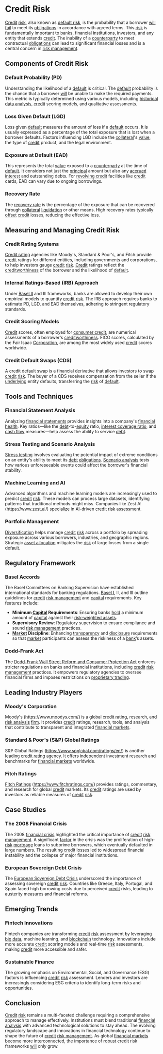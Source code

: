 # Credit Risk

[Credit](../c/credit.md) [risk](../r/risk.md), also known as [default risk](../d/default_risk.md), is the probability that a borrower [will](../w/will.md) [fail](../f/fail.md) to meet its [obligations](../o/obligation.md) in accordance with agreed terms. This [risk](../r/risk.md) is fundamentally important to banks, financial institutions, investors, and any entity that extends [credit](../c/credit.md). The inability of a [counterparty](../c/counterparty.md) to meet contractual [obligations](../o/obligation.md) can lead to significant financial losses and is a central concern in [risk management](../r/risk_management.md).

## Components of Credit Risk

### Default Probability (PD)
Understanding the likelihood of a [default](../d/default.md) is critical. The [default](../d/default.md) probability is the chance that a borrower [will](../w/will.md) be unable to make the required payments. This metric is typically determined using various models, including [historical data analysis](../h/historical_data_analysis.md), [credit](../c/credit.md) scoring models, and qualitative assessments.

### Loss Given Default (LGD)
Loss given [default](../d/default.md) measures the amount of loss if a [default](../d/default.md) occurs. It is usually expressed as a percentage of the total exposure that is lost when a borrower defaults. Factors influencing LGD include the [collateral](../c/collateral.md)'s [value](../v/value.md), the type of [credit](../c/credit.md) product, and the legal environment.

### Exposure at Default (EAD)
This represents the total [value](../v/value.md) exposed to a [counterparty](../c/counterparty.md) at the time of [default](../d/default.md). It considers not just the [principal](../p/principal.md) amount but also any [accrued interest](../a/accrued_interest.md) and outstanding debts. For [revolving credit](../r/revolving_credit.md) facilities like [credit](../c/credit.md) cards, EAD can vary due to ongoing borrowings.

### Recovery Rate
The [recovery rate](../r/recovery_rate.md) is the percentage of the exposure that can be recovered through [collateral](../c/collateral.md) [liquidation](../l/liquidation.md) or other means. High recovery rates typically [offset](../o/offset.md) [credit](../c/credit.md) losses, reducing the effective loss.

## Measuring and Managing Credit Risk

### Credit Rating Systems
[Credit rating](../c/credit_rating.md) agencies like Moody's, Standard & Poor's, and Fitch provide [credit](../c/credit.md) ratings for different entities, including governments and corporations, to help investors gauge [credit](../c/credit.md) [risk](../r/risk.md). [Credit](../c/credit.md) ratings reflect the [creditworthiness](../c/creditworthiness.md) of the borrower and the likelihood of [default](../d/default.md).

### Internal Ratings-Based (IRB) Approach
Under [Basel II](../b/basel_ii.md) and III frameworks, banks are allowed to develop their own empirical models to quantify [credit](../c/credit.md) [risk](../r/risk.md). The IRB approach requires banks to estimate PD, LGD, and EAD themselves, adhering to stringent regulatory standards.

### Credit Scoring Models
[Credit](../c/credit.md) scores, often employed for [consumer credit](../c/consumer_credit.md), are numerical assessments of a borrower's [creditworthiness](../c/creditworthiness.md). FICO scores, calculated by the Fair Isaac [Corporation](../c/corporation.md), are among the most widely used [credit](../c/credit.md) scores worldwide.

### Credit Default Swaps (CDS)
A [credit](../c/credit.md) [default](../d/default.md) [swap](../s/swap.md) is a financial [derivative](../d/derivative.md) that allows investors to [swap](../s/swap.md) [credit](../c/credit.md) [risk](../r/risk.md). The buyer of a CDS receives compensation from the seller if the [underlying](../u/underlying.md) entity defaults, transferring the [risk](../r/risk.md) of [default](../d/default.md).

## Tools and Techniques

### Financial Statement Analysis
Analyzing [financial statements](../f/financial_statements.md) provides insights into a company's [financial health](../f/financial_health.md). Key ratios—like the [debt](../d/debt.md)-to-[equity](../e/equity.md) ratio, [interest coverage ratio](../i/interest_coverage_ratio.md), and [cash flow](../c/cash_flow.md) measures—help assess the ability to service [debt](../d/debt.md).

### Stress Testing and Scenario Analysis
[Stress testing](../s/stress_testing.md) involves evaluating the potential impact of extreme conditions on an entity's ability to meet its [debt](../d/debt.md) [obligations](../o/obligation.md). [Scenario analysis](../s/scenario_analysis.md) tests how various unforeseeable events could affect the borrower's financial stability.

### Machine Learning and AI
Advanced algorithms and machine learning models are increasingly used to predict [credit](../c/credit.md) [risk](../r/risk.md). These models can process large datasets, identifying patterns that traditional methods might miss. Companies like Zest AI (https://www.zest.ai/) specialize in AI-driven [credit](../c/credit.md) [risk](../r/risk.md) assessment.

### Portfolio Management
[Diversification](../d/diversification.md) helps manage [credit](../c/credit.md) [risk](../r/risk.md) across a portfolio by spreading exposure across various borrowers, industries, and geographic regions. Strategic [asset allocation](../a/asset_allocation.md) mitigates the [risk](../r/risk.md) of large losses from a single [default](../d/default.md).

## Regulatory Framework

### Basel Accords
The Basel Committees on Banking Supervision have established international standards for banking regulations. [Basel I](../b/basel_i.md), II, and III outline guidelines for [credit](../c/credit.md) [risk management](../r/risk_management.md) and [capital](../c/capital.md) requirements. Key features include:

- **Minimum [Capital](../c/capital.md) Requirements**: Ensuring banks [hold](../h/hold.md) a minimum amount of [capital](../c/capital.md) against their [risk-weighted assets](../r/risk-weighted_assets.md).
- **Supervisory Review**: Regulatory supervision to ensure compliance and sound [risk management](../r/risk_management.md) practices.
- **[Market](../m/market.md) Discipline**: Enhancing [transparency](../t/transparency.md) and [disclosure](../d/disclosure.md) requirements so that [market](../m/market.md) participants can assess the riskiness of a [bank](../b/bank.md)’s assets.

### Dodd-Frank Act
The [Dodd-Frank Wall Street Reform and Consumer Protection Act](../d/dodd-frank_wall_street_reform_and_consumer_protection_act.md) enforces stricter regulations on banks and financial institutions, including [credit](../c/credit.md) [risk management](../r/risk_management.md) practices. It empowers regulatory agencies to oversee financial firms and imposes restrictions on [proprietary trading](../p/proprietary_trading.md).

## Leading Industry Players

### Moody's Corporation
Moody's (https://www.moodys.com/) is a global [credit rating](../c/credit_rating.md), research, and [risk analysis](../r/risk_analysis.md) [firm](../f/firm.md). It provides [credit](../c/credit.md) ratings, research, tools, and analysis that contribute to transparent and integrated [financial markets](../f/financial_market.md).

### Standard & Poor's (S&P) Global Ratings
S&P Global Ratings (https://www.spglobal.com/ratings/en/) is another leading [credit rating](../c/credit_rating.md) agency. It offers independent investment research and benchmarks for [financial markets](../f/financial_market.md) worldwide.

### Fitch Ratings
[Fitch Ratings](../f/fitch_ratings.md) (https://www.fitchratings.com/) provides ratings, commentary, and research for global [credit](../c/credit.md) markets. Its [credit](../c/credit.md) ratings are used by investors as reliable measures of [credit](../c/credit.md) [risk](../r/risk.md).

## Case Studies

### The 2008 Financial Crisis
The 2008 [financial crisis](../f/financial_crisis.md) highlighted the critical importance of [credit](../c/credit.md) [risk management](../r/risk_management.md). A significant [factor](../f/factor.md) in the crisis was the proliferation of high-[risk](../r/risk.md) [mortgage](../m/mortgage.md) loans to subprime borrowers, which eventually defaulted in large numbers. The resulting [credit](../c/credit.md) losses led to widespread financial instability and the collapse of major financial institutions.

### European Sovereign Debt Crisis
The [European Sovereign Debt Crisis](../e/european_sovereign_debt_crisis.md) underscored the importance of assessing sovereign [credit](../c/credit.md) [risk](../r/risk.md). Countries like Greece, Italy, Portugal, and Spain faced high borrowing costs due to perceived [credit](../c/credit.md) risks, leading to austerity measures and financial reforms.

## Emerging Trends

### Fintech Innovations
Fintech companies are transforming [credit](../c/credit.md) [risk](../r/risk.md) assessment by leveraging [big data](../b/big_data_in_trading.md), machine learning, and [blockchain](../b/blockchain_in_trading.md) technology. Innovations include more accurate [credit](../c/credit.md) scoring models and real-time [risk](../r/risk.md) assessments, making [credit](../c/credit.md) more accessible and safer.

### Sustainable Finance
The growing emphasis on Environmental, Social, and Governance (ESG) factors is influencing [credit](../c/credit.md) [risk](../r/risk.md) assessment. Lenders and investors are increasingly considering ESG criteria to identify long-term risks and opportunities.

## Conclusion

[Credit](../c/credit.md) [risk](../r/risk.md) remains a multi-faceted challenge requiring a comprehensive approach to manage effectively. Institutions must blend traditional [financial analysis](../f/financial_analysis.md) with advanced technological solutions to stay ahead. The evolving regulatory landscape and innovations in financial technology continue to shape the future of [credit](../c/credit.md) [risk management](../r/risk_management.md). As global [financial markets](../f/financial_market.md) become more interconnected, the importance of [robust](../r/robust.md) [credit](../c/credit.md) [risk](../r/risk.md) frameworks [will](../w/will.md) only grow.